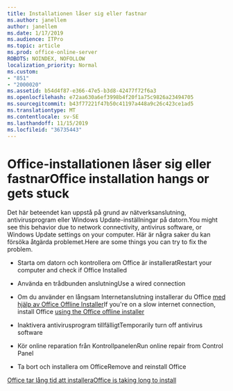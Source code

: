 ```yaml
---
title: Installationen låser sig eller fastnar
ms.author: janellem
author: janellem
ms.date: 1/17/2019
ms.audience: ITPro
ms.topic: article
ms.prod: office-online-server
ROBOTS: NOINDEX, NOFOLLOW
localization_priority: Normal
ms.custom:
- "851"
- "2000020"
ms.assetid: b54d4f87-e366-47e5-b3d8-42477f72f6a3
ms.openlocfilehash: e72aa630a6ef3998b4f20f1a75c9826a23494705
ms.sourcegitcommit: b43f77221f47b50c41197a448a9c26c423ce1ad5
ms.translationtype: MT
ms.contentlocale: sv-SE
ms.lasthandoff: 11/15/2019
ms.locfileid: "36735443"
---
```

# <a name="office-installation-hangs-or-gets-stuck"></a><span data-ttu-id="fb4bf-102">Office-installationen låser sig eller fastnar</span><span class="sxs-lookup"><span data-stu-id="fb4bf-102">Office installation hangs or gets stuck</span></span>

<span data-ttu-id="fb4bf-103">Det här beteendet kan uppstå på grund av nätverksanslutning, antivirusprogram eller Windows Update-inställningar på datorn.</span><span class="sxs-lookup"><span data-stu-id="fb4bf-103">You might see this behavior due to network connectivity, antivirus software, or Windows Update settings on your computer.</span></span> <span data-ttu-id="fb4bf-104">Här är några saker du kan försöka åtgärda problemet.</span><span class="sxs-lookup"><span data-stu-id="fb4bf-104">Here are some things you can try to fix the problem.</span></span>
  
- <span data-ttu-id="fb4bf-105">Starta om datorn och kontrollera om Office är installerat</span><span class="sxs-lookup"><span data-stu-id="fb4bf-105">Restart your computer and check if Office Installed</span></span>

- <span data-ttu-id="fb4bf-106">Använda en trådbunden anslutning</span><span class="sxs-lookup"><span data-stu-id="fb4bf-106">Use a wired connection</span></span>

- <span data-ttu-id="fb4bf-107">Om du använder en långsam Internetanslutning installerar du Office [med hjälp av Office Offline Installer](https://support.office.com/article/f0a85fe7-118f-41cb-a791-d59cef96ad1c?wt.mc_id=Alchemy_ClientDIA)</span><span class="sxs-lookup"><span data-stu-id="fb4bf-107">If you're on a slow internet connection, install Office [using the Office offline installer](https://support.office.com/article/f0a85fe7-118f-41cb-a791-d59cef96ad1c?wt.mc_id=Alchemy_ClientDIA)</span></span>

- <span data-ttu-id="fb4bf-108">Inaktivera antivirusprogram tillfälligt</span><span class="sxs-lookup"><span data-stu-id="fb4bf-108">Temporarily turn off antivirus software</span></span>

- <span data-ttu-id="fb4bf-109">Kör online reparation från Kontrollpanelen</span><span class="sxs-lookup"><span data-stu-id="fb4bf-109">Run online repair from Control Panel</span></span>

- <span data-ttu-id="fb4bf-110">Ta bort och installera om Office</span><span class="sxs-lookup"><span data-stu-id="fb4bf-110">Remove and reinstall Office</span></span>

[<span data-ttu-id="fb4bf-111">Office tar lång tid att installera</span><span class="sxs-lookup"><span data-stu-id="fb4bf-111">Office is taking long to install</span></span>](https://support.office.com/article/0f09f357-3fef-42a6-b8aa-cef4c6c44bdf?wt.mc_id=Alchemy_ClientDIA)
  